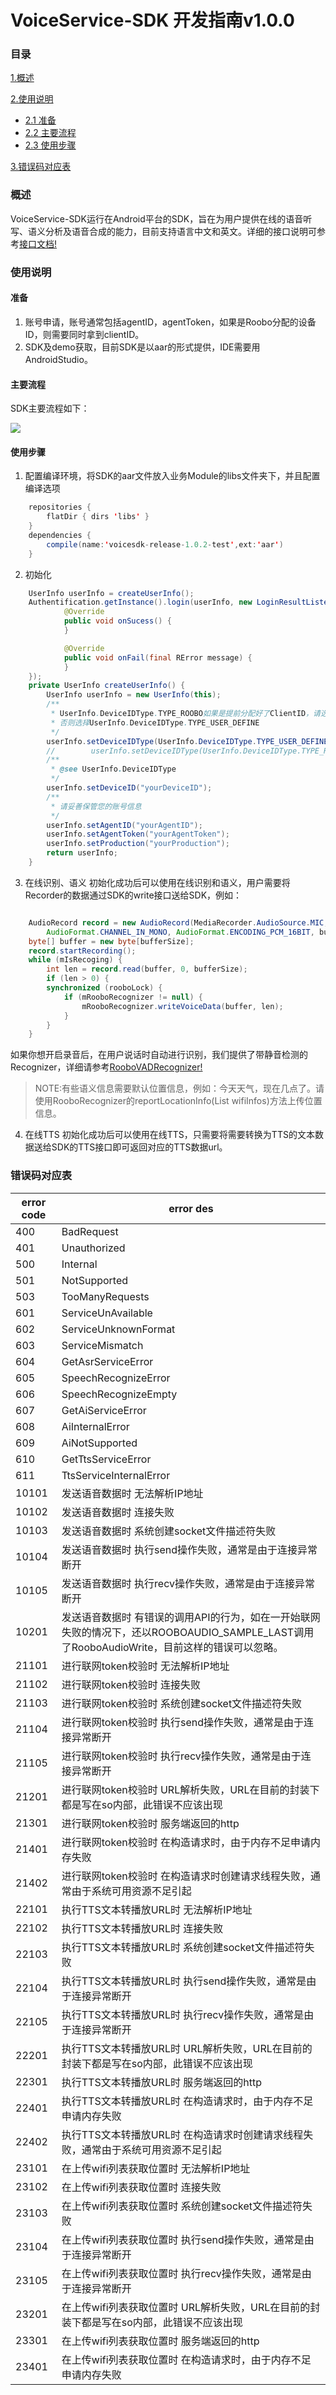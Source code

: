 VoiceService-SDK 开发指南v1.0.0
==

### 目录

[1.概述](#概述)

[2.使用说明](#使用说明)
* [2.1 准备](#准备)
* [2.2 主要流程](#主要流程)
* [2.3 使用步骤](#使用步骤)

[3.错误码对应表](#错误码对应表)

### 概述
VoiceService-SDK运行在Android平台的SDK，旨在为用户提供在线的语音听写、语义分析及语音合成的能力，目前支持语言中文和英文。详细的接口说明可参考[接口文档!](/VoiceService-SDK/javadoc/index.html)

### 使用说明
#### 准备
 1. 账号申请，账号通常包括agentID，agentToken，如果是Roobo分配的设备ID，则需要同时拿到clientID。
 2. SDK及demo获取，目前SDK是以aar的形式提供，IDE需要用AndroidStudio。
#### 主要流程
SDK主要流程如下：

![](/VoiceService-SDK/assets/workflow.png)

#### 使用步骤
1. 配置编译环境，将SDK的aar文件放入业务Module的libs文件夹下，并且配置编译选项
``` java
    repositories {
        flatDir { dirs 'libs' }
    }
    dependencies {
        compile(name:'voicesdk-release-1.0.2-test',ext:'aar')
    }
```
2. 初始化
``` java
    UserInfo userInfo = createUserInfo();
    Authentification.getInstance().login(userInfo, new LoginResultListener() {
            @Override
            public void onSucess() {
            }

            @Override
            public void onFail(final RError message) {
            }
    });
    private UserInfo createUserInfo() {
        UserInfo userInfo = new UserInfo(this);
        /**
         * UserInfo.DeviceIDType.TYPE_ROOBO如果是提前分配好了ClientID，请选择这个类型。
         * 否则选择UserInfo.DeviceIDType.TYPE_USER_DEFINE
         */
        userInfo.setDeviceIDType(UserInfo.DeviceIDType.TYPE_USER_DEFINE);
        //        userInfo.setDeviceIDType(UserInfo.DeviceIDType.TYPE_ROOBO);
        /**
         * @see UserInfo.DeviceIDType
         */
        userInfo.setDeviceID("yourDeviceID");
        /**
         * 请妥善保管您的账号信息
         */
        userInfo.setAgentID("yourAgentID");
        userInfo.setAgentToken("yourAgentToken");
        userInfo.setProduction("yourProduction");
        return userInfo;
    }
```
3. 在线识别、语义
初始化成功后可以使用在线识别和语义，用户需要将Recorder的数据通过SDK的write接口送给SDK，例如：
``` java

    AudioRecord record = new AudioRecord(MediaRecorder.AudioSource.MIC, 16000,
        AudioFormat.CHANNEL_IN_MONO, AudioFormat.ENCODING_PCM_16BIT, bufferSize);
    byte[] buffer = new byte[bufferSize];
    record.startRecording();
    while (mIsRecoging) {
        int len = record.read(buffer, 0, bufferSize);
        if (len > 0) {
        synchronized (rooboLock) {
            if (mRooboRecognizer != null) {
                mRooboRecognizer.writeVoiceData(buffer, len);
            }
        }
    }
```
如果你想开启录音后，在用户说话时自动进行识别，我们提供了带静音检测的Recognizer，详细请参考[RooboVADRecognizer!](/VoiceService-SDK/javadoc/com/roobo/toolkit/recognizer/RooboVADRecognizer.html)
>NOTE:有些语义信息需要默认位置信息，例如：今天天气，现在几点了。请使用RooboRecognizer的reportLocationInfo(List<RooboWifiInfo> wifiInfos)方法上传位置信息。
4. 在线TTS
初始化成功后可以使用在线TTS，只需要将需要转换为TTS的文本数据送给SDK的TTS接口即可返回对应的TTS数据url。

### 错误码对应表

error code | error des
------------ | ---------------------------------------------------------------
400 | BadRequest
401 | Unauthorized
500 | Internal
501 | NotSupported
503 | TooManyRequests
601 | ServiceUnAvailable
602 | ServiceUnknownFormat
603 | ServiceMismatch
604 | GetAsrServiceError
605 | SpeechRecognizeError
606 | SpeechRecognizeEmpty
607 | GetAiServiceError
608 | AiInternalError
609 | AiNotSupported
610 | GetTtsServiceError
611 | TtsServiceInternalError
10101 | 发送语音数据时 无法解析IP地址
10102 | 发送语音数据时 连接失败
10103 | 发送语音数据时 系统创建socket文件描述符失败
10104 | 发送语音数据时 执行send操作失败，通常是由于连接异常断开
10105 | 发送语音数据时 执行recv操作失败，通常是由于连接异常断开
10201 | 发送语音数据时 有错误的调用API的行为，如在一开始联网失败的情况下，还以ROOBOAUDIO_SAMPLE_LAST调用了RooboAudioWrite，目前这样的错误可以忽略。
21101 | 进行联网token校验时 无法解析IP地址
21102 | 进行联网token校验时 连接失败
21103 | 进行联网token校验时 系统创建socket文件描述符失败
21104 | 进行联网token校验时 执行send操作失败，通常是由于连接异常断开
21105 | 进行联网token校验时 执行recv操作失败，通常是由于连接异常断开
21201 | 进行联网token校验时 URL解析失败，URL在目前的封装下都是写在so内部，此错误不应该出现
21301 | 进行联网token校验时 服务端返回的http | body大小超出了8K的限制
21401 | 进行联网token校验时 在构造请求时，由于内存不足申请内存失败
21402 | 进行联网token校验时 在构造请求时创建请求线程失败，通常由于系统可用资源不足引起
22101 | 执行TTS文本转播放URL时 无法解析IP地址
22102 | 执行TTS文本转播放URL时 连接失败
22103 | 执行TTS文本转播放URL时 系统创建socket文件描述符失败
22104 | 执行TTS文本转播放URL时 执行send操作失败，通常是由于连接异常断开
22105 | 执行TTS文本转播放URL时 执行recv操作失败，通常是由于连接异常断开
22201 | 执行TTS文本转播放URL时 URL解析失败，URL在目前的封装下都是写在so内部，此错误不应该出现
22301 | 执行TTS文本转播放URL时 服务端返回的http | body大小超出了8K的限制
22401 | 执行TTS文本转播放URL时 在构造请求时，由于内存不足申请内存失败
22402 | 执行TTS文本转播放URL时 在构造请求时创建请求线程失败，通常由于系统可用资源不足引起
23101 | 在上传wifi列表获取位置时 无法解析IP地址
23102 | 在上传wifi列表获取位置时 连接失败
23103 | 在上传wifi列表获取位置时 系统创建socket文件描述符失败
23104 | 在上传wifi列表获取位置时 执行send操作失败，通常是由于连接异常断开
23105 | 在上传wifi列表获取位置时 执行recv操作失败，通常是由于连接异常断开
23201 | 在上传wifi列表获取位置时 URL解析失败，URL在目前的封装下都是写在so内部，此错误不应该出现
23301 | 在上传wifi列表获取位置时 服务端返回的http | body大小超出了8K的限制
23401 | 在上传wifi列表获取位置时 在构造请求时，由于内存不足申请内存失败

